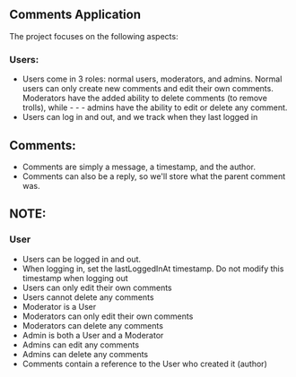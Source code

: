 ## Comments Application
The project focuses on the following aspects:

### Users:
- Users come in 3 roles: normal users, moderators, and admins. Normal users can only create new comments and edit their own comments. Moderators have the added ability to delete comments (to remove trolls), while - -  - admins have the ability to edit or delete any comment.
- Users can log in and out, and we track when they last logged in

## Comments:
- Comments are simply a message, a timestamp, and the author.
- Comments can also be a reply, so we'll store what the parent comment was.

## NOTE:
### User
- Users can be logged in and out.
- When logging in, set the lastLoggedInAt timestamp. Do not modify this timestamp when logging out
- Users can only edit their own comments
- Users cannot delete any comments
- Moderator is a User
- Moderators can only edit their own comments
- Moderators can delete any comments
- Admin is both a User and a Moderator
- Admins can edit any comments
- Admins can delete any comments
- Comments contain a reference to the User who created it (author)

